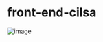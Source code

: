 # front-end-cilsa

![image](https://github.com/user-attachments/assets/e10271ee-ec6e-4df4-a3d4-5f496c44ef04)
